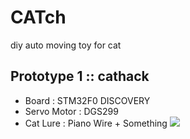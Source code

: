 # CATch
diy auto moving toy for cat

## Prototype 1 :: cathack
* Board : STM32F0 DISCOVERY
* Servo Motor : DGS299
* Cat Lure : Piano Wire + Something
![](https://cloud.githubusercontent.com/assets/2930125/7067645/dc48f068-df07-11e4-880b-2a46ff65c3f4.jpg)
